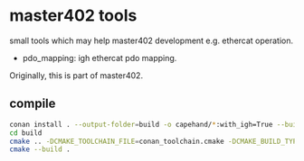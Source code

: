 
# master402 tools

small tools which may help master402 development e.g. ethercat operation.

- pdo_mapping: igh ethercat pdo mapping.

Originally, this is part of master402.

## compile

```bash
conan install . --output-folder=build -o capehand/*:with_igh=True --build=missing
cd build
cmake .. -DCMAKE_TOOLCHAIN_FILE=conan_toolchain.cmake -DCMAKE_BUILD_TYPE=Release
cmake --build .
```
